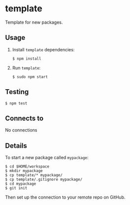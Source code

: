 template
===
Template for new packages.

Usage
---
1.  Install `template` dependencies:
    
        $ npm install

2.  Run `template`:

        $ sudo npm start

Testing
---
    $ npm test

Connects to
---
No connections
       
Details
---
To start a new package called `mypackage`:

    $ cd $HOME/workspace
    $ mkdir mypackage
    $ cp template/* mypackage/
    $ cp template/.gitignore mypackage/
    $ cd mypackage
    $ git init

Then set up the connection to your remote repo on GitHub.
